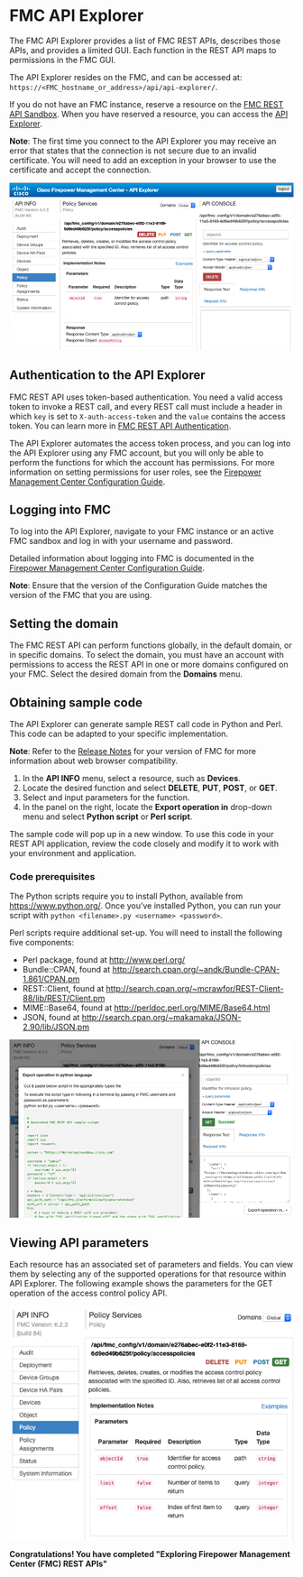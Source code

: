 # FMC API Explorer

The FMC API Explorer provides a list of FMC REST APIs, describes those APIs, and provides a limited GUI. Each function in the REST API maps to permissions in the FMC GUI.

The API Explorer resides on the FMC, and can be accessed at: `https://<FMC_hostname_or_address>/api/api-explorer/`.

If you do not have an FMC instance, reserve a resource on the [FMC REST API Sandbox](https://devnetsandbox.cisco.com/RM/Diagram/Index/1228cb22-b2ba-48d3-a70a-86a53f4eecc0?diagramType=Topology). When you have reserved a resource, you can access the [API Explorer](https://fmcrestapisandbox.cisco.com/api/api-explorer/).

**Note**: The first time you connect to the API Explorer you may receive an error that states that the connection is not secure due to an invalid certificate. You will need to add an exception in your browser to use the certificate and accept the connection.

![Figure: FMC REST API Explorer screen shot ](assets/images/fmcapiexp.PNG)

## Authentication to the API Explorer

FMC REST API uses token-based authentication. You need a valid access token to invoke a REST call, and every REST call must include a header in which `key` is set to `X-auth-access-token` and the `value` contains the access token. You can learn more in [FMC REST API Authentication](https://developer.cisco.com/learning/lab/firepower-restapi-102/step/1).

The API Explorer automates the access token process, and you can log into the API Explorer using any FMC account, but you will only be able to perform the functions for which the account has permissions. For more information on setting permissions for user roles, see the [Firepower Management Center Configuration Guide](http://www.cisco.com/c/en/us/td/docs/security/firepower/610/configuration/guide/fpmc-config-guide-v61/logging_into_firepower_system.html).

## Logging into FMC

To log into the API Explorer, navigate to your FMC instance or an active FMC sandbox and log in with your username and password.

Detailed information about logging into FMC is documented in the [Firepower Management Center Configuration Guide](https://www.cisco.com/c/en/us/support/security/defense-center/products-installation-and-configuration-guides-list.html).

**Note**: Ensure that the version of the Configuration Guide matches the version of the FMC that you are using.

## Setting the domain

The FMC REST API can perform functions globally, in the default domain, or in specific domains. To select the domain, you must have an account with permissions to access the REST API in one or more domains configured on your FMC. Select the desired domain from the **Domains** menu.

## Obtaining sample code

The API Explorer can generate sample REST call code in Python and Perl. This code can be adapted to your specific implementation.

**Note**: Refer to the [Release Notes](https://www.cisco.com/c/en/us/support/security/defense-center/products-release-notes-list.html) for your version of FMC for more information about web browser compatibility.

1. In the **API INFO** menu, select a resource, such as **Devices**.
2. Locate the desired function and select **DELETE**, **PUT**, **POST**, or **GET**.
3. Select and input parameters for the function.
4. In the panel on the right, locate the **Export operation in** drop-down menu and select **Python script** or **Perl script**.

The sample code will pop up in a new window. To use this code in your REST API application, review the code closely and modify it to work with your environment and application.

### Code prerequisites

The Python scripts require you to install Python, available from https://www.python.org/. Once you’ve installed Python, you can run your script with `python <filename>.py <username> <password>`.

Perl scripts require additional set-up. You will need to install the following five components:

* Perl package, found at http://www.perl.org/
* Bundle::CPAN, found at http://search.cpan.org/~andk/Bundle-CPAN-1.861/CPAN.pm
* REST::Client, found at http://search.cpan.org/~mcrawfor/REST-Client-88/lib/REST/Client.pm
* MIME::Base64, found at http://perldoc.perl.org/MIME/Base64.html
* JSON, found at http://search.cpan.org/~makamaka/JSON-2.90/lib/JSON.pm

![Figure: FMC REST API Explorer sample code screen shot ](assets/images/fmcexpcode.png)

## Viewing API parameters
Each resource has an associated set of parameters and fields. You can view them by selecting any of the supported operations for that resource within API Explorer. The following example shows the parameters for the GET operation of the access control policy API.

![Figure: FMC REST API Explorer API parameters screen shot ](assets/images/fmcexpobj.png)

**Congratulations! You have completed "Exploring Firepower Management Center (FMC) REST APIs"**
